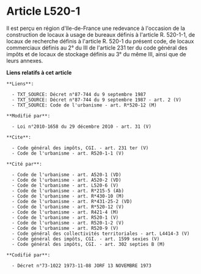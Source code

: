 # Article L520-1

Il est perçu en région d'Ile-de-France une redevance à l'occasion de la construction de locaux à usage de bureaux définis à
l'article R. 520-1-1, de locaux de recherche définis à l'article R. 520-1 du présent code, de locaux commerciaux définis au
2° du III de l'article 231 ter du code général des impôts et de locaux de stockage définis au 3° du même III, ainsi que de
leurs annexes.

**Liens relatifs à cet article**

	**Liens**:

	  - TXT_SOURCE: Décret n°87-744 du 9 septembre 1987
	  - TXT_SOURCE: Décret n°87-744 du 9 septembre 1987 - art. 2 (V)
	  - TXT_SOURCE: Code de l'urbanisme - art. R*520-12 (M)

	**Modifié par**:

	  - Loi n°2010-1658 du 29 décembre 2010 - art. 31 (V)

	**Cite**:

	  - Code général des impôts, CGI. - art. 231 ter (V)
	  - Code de l'urbanisme - art. R520-1-1 (V)

	**Cité par**:

	  - Code de l'urbanisme - art. A520-1 (VD)
	  - Code de l'urbanisme - art. A520-2 (VD)
	  - Code de l'urbanisme - art. L520-6 (V)
	  - Code de l'urbanisme - art. R*215-5 (Ab)
	  - Code de l'urbanisme - art. R*430-10 (M)
	  - Code de l'urbanisme - art. R*431-25-2 (VD)
	  - Code de l'urbanisme - art. R*520-12 (V)
	  - Code de l'urbanisme - art. R421-4 (M)
	  - Code de l'urbanisme - art. R520-1 (V)
	  - Code de l'urbanisme - art. R520-1-2 (V)
	  - Code de l'urbanisme - art. R520-9 (V)
	  - Code général des collectivités territoriales - art. L4414-3 (V)
	  - Code général des impôts, CGI. - art. 1599 sexies (V)
	  - Code général des impôts, CGI. - art. 302 septies B (M)

	**Codifié par**:

	  - Décret n°73-1022 1973-11-08 JORF 13 NOVEMBRE 1973
